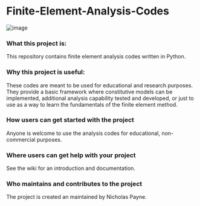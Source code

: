 # Finite-Element-Analysis-Codes
![image](https://github.com/nickpayne12/Finite-Element-Analysis-Codes/assets/160539669/2e361340-6655-439e-bc65-d034600152f3)

### What this project is:
This repository contains finite element analysis codes written in Python.

### Why this project is useful:
These codes are meant to be used for educational and research purposes.  They provide a basic framework where constitutive models can be implemented, additional analysis capability tested and developed, or just to use as a way to learn the fundamentals of the finite element method. 

### How users can get started with the project
Anyone is welcome to use the analysis codes for educational, non-commercial purposes.

### Where users can get help with your project
See the wiki for an introduction and documentation.

### Who maintains and contributes to the project
The project is created an maintained by Nicholas Payne.
